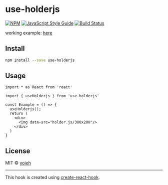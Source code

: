 # use-holderjs

> 

[![NPM](https://img.shields.io/npm/v/@yoieh/use-holderjs.svg)](https://www.npmjs.com/package/@yoieh/use-holderjs) [![JavaScript Style Guide](https://img.shields.io/badge/code_style-standard-brightgreen.svg)](https://standardjs.com) [![Build Status](https://app.travis-ci.com/yoieh/use-holderjs.svg?branch=main)](https://app.travis-ci.com/yoieh/use-holderjs)

working example: [here](https://yoieh.github.io/use-holderjs/)

## Install

```bash
npm install --save use-holderjs
```

## Usage

```tsx
import * as React from 'react'

import { useHolderjs } from 'use-holderjs'

const Example = () => {
  useHolderjs();
  return (
    <div>
      <img data-src="holder.js/300x200"/>
    </div>
  )
}
```

## License

MIT © [yoieh](https://github.com/yoieh)

---

This hook is created using [create-react-hook](https://github.com/hermanya/create-react-hook).
